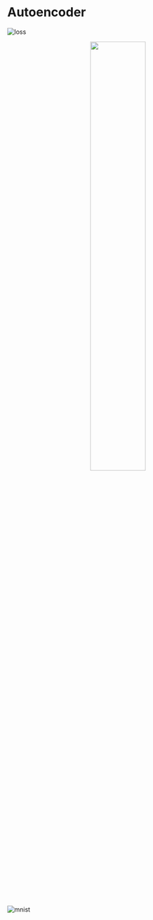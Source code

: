 # Autoencoder

![loss](https://user-images.githubusercontent.com/67979833/86985967-7a3c1300-c160-11ea-8ae2-9be29a5d2724.png)

<p align="center"><img width="50%" src="67979833/86985967-7a3c1300-c160-11ea-8ae2-9be29a5d2724.png" /></p>

![mnist](https://user-images.githubusercontent.com/67979833/86987893-1536ec00-c165-11ea-8d4f-f6b19d2ae488.png)


